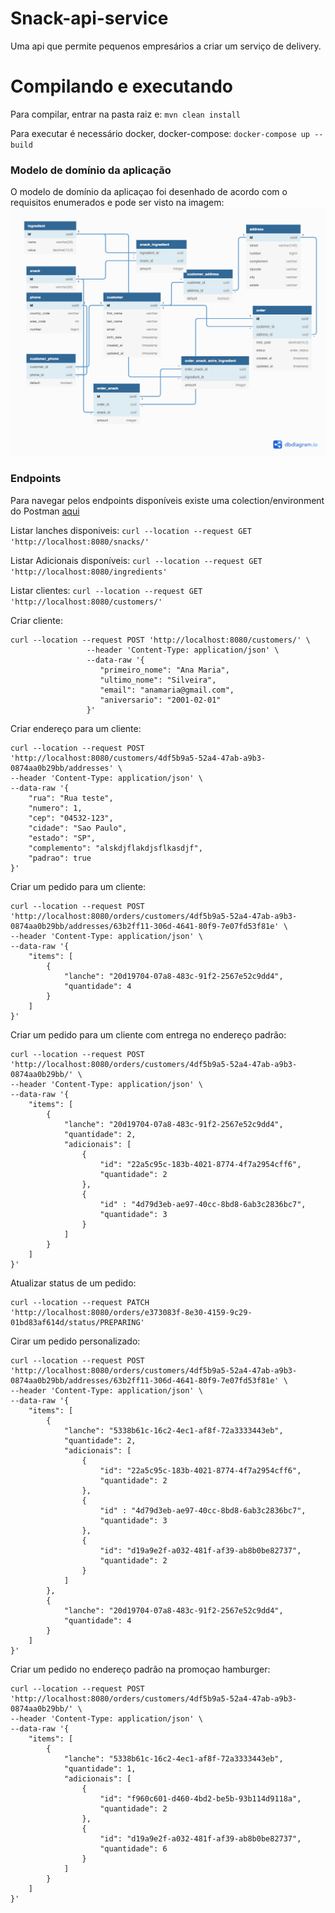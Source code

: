 # Snack-api-service
Uma api que permite pequenos empresários a criar um serviço de delivery.

# Compilando e executando
Para compilar, entrar na pasta raiz e:
`mvn clean install`

Para executar é necessário docker, docker-compose:
`docker-compose up --build`

### Modelo de domínio da aplicação
O modelo de domínio da aplicaçao foi desenhado de acordo com o requisitos enumerados e pode ser visto na imagem:
![](doc/snack_api_db_model.png)

### Endpoints
Para navegar pelos endpoints disponíveis existe uma colection/environment do Postman [aqui](doc/)

Listar lanches disponiveis: `curl --location --request GET 'http://localhost:8080/snacks/'`

Listar Adicionais disponíveis: `curl --location --request GET 'http://localhost:8080/ingredients'`

Listar clientes: `curl --location --request GET 'http://localhost:8080/customers/'`

Criar cliente: 
```
curl --location --request POST 'http://localhost:8080/customers/' \
                 --header 'Content-Type: application/json' \
                 --data-raw '{
                 	"primeiro_nome": "Ana Maria",
                 	"ultimo_nome": "Silveira",
                 	"email": "anamaria@gmail.com",
                 	"aniversario": "2001-02-01"
                 }' 
```

Criar endereço para um cliente:
```
curl --location --request POST 'http://localhost:8080/customers/4df5b9a5-52a4-47ab-a9b3-0874aa0b29bb/addresses' \
--header 'Content-Type: application/json' \
--data-raw '{
	"rua": "Rua teste",
	"numero": 1,
	"cep": "04532-123",
	"cidade": "Sao Paulo",
	"estado": "SP",
	"complemento": "alskdjflakdjsflkasdjf",
	"padrao": true
}'
```

Criar um pedido para um cliente:
```
curl --location --request POST 'http://localhost:8080/orders/customers/4df5b9a5-52a4-47ab-a9b3-0874aa0b29bb/addresses/63b2ff11-306d-4641-80f9-7e07fd53f81e' \
--header 'Content-Type: application/json' \
--data-raw '{
	"items": [
		{
			"lanche": "20d19704-07a8-483c-91f2-2567e52c9dd4",
			"quantidade": 4
		}
	]
}'
```

Criar um pedido para um cliente com entrega no endereço padrão:

```
curl --location --request POST 'http://localhost:8080/orders/customers/4df5b9a5-52a4-47ab-a9b3-0874aa0b29bb/' \
--header 'Content-Type: application/json' \
--data-raw '{
	"items": [
		{
			"lanche": "20d19704-07a8-483c-91f2-2567e52c9dd4",
			"quantidade": 2,
			"adicionais": [
				{
					"id": "22a5c95c-183b-4021-8774-4f7a2954cff6",
					"quantidade": 2
				},
				{
					"id" : "4d79d3eb-ae97-40cc-8bd8-6ab3c2836bc7",
					"quantidade": 3
				}
			]
		}
	]
}'
```

Atualizar status de um pedido:

```
curl --location --request PATCH 'http://localhost:8080/orders/e373083f-8e30-4159-9c29-01bd83af614d/status/PREPARING'
```

Cirar um pedido personalizado:

```
curl --location --request POST 'http://localhost:8080/orders/customers/4df5b9a5-52a4-47ab-a9b3-0874aa0b29bb/addresses/63b2ff11-306d-4641-80f9-7e07fd53f81e' \
--header 'Content-Type: application/json' \
--data-raw '{
	"items": [
		{
			"lanche": "5338b61c-16c2-4ec1-af8f-72a3333443eb",
			"quantidade": 2,
			"adicionais": [
				{
					"id": "22a5c95c-183b-4021-8774-4f7a2954cff6",
					"quantidade": 2
				},
				{
					"id" : "4d79d3eb-ae97-40cc-8bd8-6ab3c2836bc7",
					"quantidade": 3
				},
				{
					"id": "d19a9e2f-a032-481f-af39-ab8b0be82737",
					"quantidade": 2
				}
			]
		},
		{
			"lanche": "20d19704-07a8-483c-91f2-2567e52c9dd4",
			"quantidade": 4
		}
	]
}'
```

Criar um pedido no endereço padrão na promoçao hamburger:

```
curl --location --request POST 'http://localhost:8080/orders/customers/4df5b9a5-52a4-47ab-a9b3-0874aa0b29bb/' \
--header 'Content-Type: application/json' \
--data-raw '{
	"items": [
		{
			"lanche": "5338b61c-16c2-4ec1-af8f-72a3333443eb",
			"quantidade": 1,
			"adicionais": [
				{
					"id": "f960c601-d460-4bd2-be5b-93b114d9118a",
					"quantidade": 2
				},
				{
					"id": "d19a9e2f-a032-481f-af39-ab8b0be82737",
					"quantidade": 6
				}
			]
		}
	]
}'
```